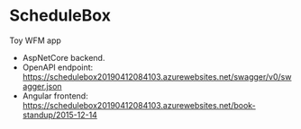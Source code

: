 # ScheduleBox
Toy WFM app

- AspNetCore backend.
- OpenAPI endpoint: https://schedulebox20190412084103.azurewebsites.net/swagger/v0/swagger.json
- Angular frontend: https://schedulebox20190412084103.azurewebsites.net/book-standup/2015-12-14

